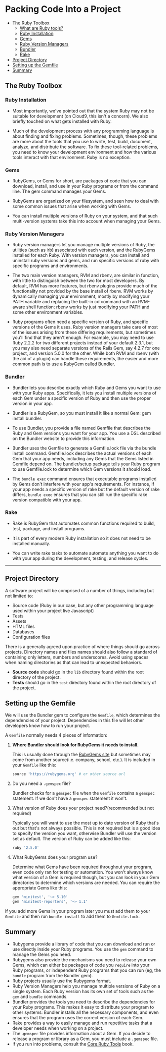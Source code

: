 # Packing Code Into a Project

- [The Ruby Toolbox](#the-ruby-toolbox)
  - [What are Ruby tools?](#what-are-ruby-tools)
  - [Ruby Installation](#ruby-installation)
  - [Gems](#gems)
  - [Ruby Version Managers](#ruby-version-managers)
  - [Bundler](#bundler)
  - [Rake](#rake)
- [Project Directory](#project-directory)
- [Setting up the Gemfile](#setting-up-the-gemfile)
- [Summary](#summary)

## The Ruby Toolbox

### Ruby Installation

- Most importantly, we've pointed out that the system Ruby may not be suitable for development (on Cloud9, this isn't a concern). We also briefly touched on what gets installed with Ruby.

- Much of the development process with any programming language is about finding and fixing problems. Sometimes, though, these problems are more about the tools that you use to write, test, build, document, analyze, and distribute the software. To fix these tool-related problems, you need to know your development environment and how the various tools interact with that environment. Ruby is no exception.

### Gems

- RubyGems, or Gems for short, are packages of code that you can download, install, and use in your Ruby programs or from the command line. The gem command manages your Gems.

- RubyGems are organized on your filesystem, and seen how to deal with some common issues that arise when working with Gems.

- You can install multiple versions of Ruby on your system, and that such multi-version systems take this into account when managing your Gems.

### Ruby Version Managers

- Ruby version managers let you manage multiple versions of Ruby, the utilities (such as irb) associated with each version, and the RubyGems installed for each Ruby. With version managers, you can install and uninstall ruby versions and gems, and run specific versions of ruby with specific programs and environments.

- The two main version managers, RVM and rbenv, are similar in function, with little to distinguish between the two for most developers. By default, RVM has more features, but rbenv plugins provide much of the functionality not provided by the base install of rbenv. RVM works by dynamically managing your environment, mostly by modifying your PATH variable and replacing the built-in cd command with an RVM-aware shell function; rbenv works by just modifying your PATH and some other environment variables.

- Ruby programs often need a specific version of Ruby, and specific versions of the Gems it uses. Ruby version managers take care of most of the issues arising from these differing requirements, but sometimes you'll find that they aren't enough. For example, you may need to use Ruby 2.2.2 for two different projects instead of your default 2.3.1, but you may also need separate versions of the Rails Gem, say 4.2.7 for one project, and version 5.0.0 for the other. While both RVM and rbenv (with the aid of a plugin) can handle these requirements, the easier and more common path is to use a RubyGem called Bundler.

### Bundler

- Bundler lets you describe exactly which Ruby and Gems you want to use with your Ruby apps. Specifically, it lets you install multiple versions of each Gem under a specific version of Ruby and then use the proper version in your app.

- Bundler is a RubyGem, so you must install it like a normal Gem: gem install bundler.

- To use Bundler, you provide a file named Gemfile that describes the Ruby and Gem versions you want for your app. You use a DSL described on the Bundler website to provide this information.

- Bundler uses the Gemfile to generate a Gemfile.lock file via the bundle install command. Gemfile.lock describes the actual versions of each Gem that your app needs, including any Gems that the Gems listed in Gemfile depend on. The bundler/setup package tells your Ruby program to use Gemfile.lock to determine which Gem versions it should load.

- The `bundle exec` command ensures that executable programs installed by Gems don't interfere with your app's requirements. For instance, if your app needs a specific version of rake but the default version of rake differs, `bundle exec` ensures that you can still run the specific rake version compatible with your app.

### Rake

- Rake is RubyGem that automates common functions required to build, test, package, and install programs.

- It is part of every modern Ruby installation so it does not need to be installed manually.

- You can write rake tasks to automate automate anything you want to do with your app during the development, testing, and release cycles.

---

## Project Directory

A software project will be comprised of a number of things, including but not limited to:

- Source code (Ruby in our case, but any other programming language used within your project live Javascript)
- Tests
- Assets
- HTML files
- Databases
- Configuration files

There is a generally agreed upon practice of where things should go across projects. Directory names and files names should also follow a standard of containing only letters, numbers and underscores. Avoid using spaces when naming directories as that can lead to unexpected behaviors.

- **Source code** should go in the `lib` directory found within the root directory of the project.
- **Tests** should go in the `test` directory found within the root directory of the project.

## Setting up the Gemfile

We will use the Bundler gem to configure the `Gemfile`, which determines the dependencies of your project. Dependencies in this file will let other developers know how to run your project.

A `Gemfile` normally needs 4 pieces of information:

1. **Where Bundler should look for RubyGems it needs to install.**

    This is usually done through the [RubyGems site](https://rubygems.org/) but sometimes may come from another source(i.e. company, school, etc.). It is included in your `Gemfile` like this:

    ```ruby
    source 'https://rubygems.org' # or other source url
    ```

2. Do you need a `.gemspec` file?

    Bundler checks for a `gemspec` file when the `Gemfile` contains a `gemspec` statement. If we don't have a `gemspec` statement it won't.

3. What version of Ruby does your project need?(recommended but not required)

    Typically you will want to use the most up to date version of Ruby that's out but that's not always possible. This is not required but is a good idea to specify the version you want, otherwise Bundler will use the version set as default. The version of Ruby can be added like this:

    ```ruby
    ruby '2.5.0'
    ```

4. What RubyGems does your program use?

    Determine what Gems have been required throughout your program, even code only ran for testing or automation. You won't always know what version of a Gem is required though, but you can look in your Gem directories to determine which versions are needed. You can require the appropriate Gems like this:

    ```ruby
    gem 'minitest', '~> 5.10'
    gem 'minitest-reporters', '~> 1.1'
    ```

If you add more Gems in your program later you must add them to your `Gemfile` and then run `bundle install` to add them to `Gemfile.lock`.

## Summary

- Rubygems provide a library of code that you can download and run or use directly inside your Ruby programs. You use the `gem` command to manage the Gems you need.
- Rubygems also provide the mechanisms you need to release your own Gems, which can either be packages of code you `require` into your Ruby programs, or independent Ruby programs that you can run (eg, the `bundle` program from the Bundler gem).
- Ruby projects usually use the Rubygems format.
- Ruby Version Managers help you manage multiple versions of Ruby on a single system. Each Ruby version has its own set of tools such as the `gem` and `bundle` commands.
- Bundler provides the tools you need to describe the dependencies for your Ruby programs. This makes it easy to distribute your program to other systems: Bundler installs all the necessary components, and even ensures that the program uses the correct version of each Gem.
- Rake provides a way to easily manage and run repetitive tasks that a developer needs when working on a project.
- The .`gemspec` file provides information about a Gem. If you decide to release a program or library as a Gem, you must include a `.gemspec` file.
- If you run into problems, consult the [Core Ruby Tools](https://launchschool.com/books/core_ruby_tools) book.